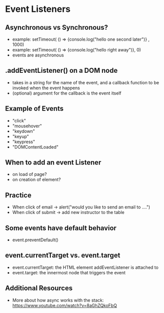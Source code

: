 # Event Listeners

## Asynchronous vs Synchronous?
- example: setTimeout( () => {console.log("hello one second later")} , 1000)
- example: setTimeout( () => {console.log("hello right away")}, 0)
- events are asynchronous

## .addEventListener() on a DOM node
- takes in a string for the name of the event, and a callback function to be invoked when the event happens
- (optional) argument for the callback is the event itself

## Example of Events
- "click"
- "mousehover"
- "keydown"
- "keyup"
- "keypress"
- "DOMContentLoaded"

## When to add an event Listener
- on load of page?
- on creation of element?

## Practice
- When click of email -> alert("would you like to send an email to ....")
- When click of submit -> add new instructor to the table

## Some events have default behavior
- event.preventDefault()

## event.currentTarget vs. event.target
- event.currentTarget: the HTML element addEventListener is attached to
- event.target: the innermost node that triggers the event

## Additional Resources
- More about how async works with the stack: https://www.youtube.com/watch?v=8aGhZQkoFbQ
